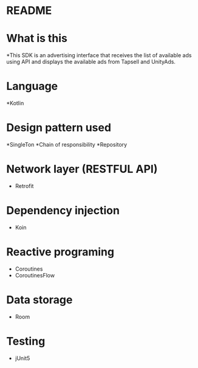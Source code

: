 # README #

# What is this #
*This SDK is an advertising interface that receives the list of available ads using API and displays the available ads from Tapsell and UnityAds.

# Language #
*Kotlin

# Design pattern used #
*SingleTon
*Chain of responsibility
*Repository

# Network layer (RESTFUL API) #
* Retrofit

# Dependency injection #
* Koin

# Reactive programing #
* Coroutines
* CoroutinesFlow

# Data storage #
* Room

# Testing #
* jUnit5
